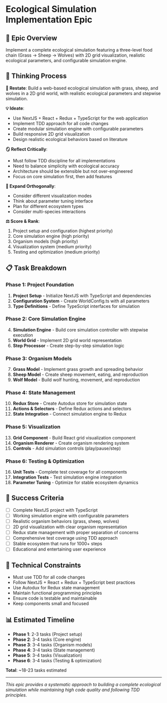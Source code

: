 # Ecological Simulation Implementation Epic

## 🎯 Epic Overview
Implement a complete ecological simulation featuring a three-level food chain (Grass → Sheep → Wolves) with 2D grid visualization, realistic ecological parameters, and configurable simulation engine.

## 🧠 Thinking Process

**🎯 Restate**: Build a web-based ecological simulation with grass, sheep, and wolves in a 2D grid world, with realistic ecological parameters and stepwise simulation.

**💡 Ideate**: 
- Use NextJS + React + Redux + TypeScript for the web application
- Implement TDD approach for all code changes
- Create modular simulation engine with configurable parameters
- Build responsive 2D grid visualization
- Design realistic ecological behaviors based on literature

**🪞 Reflect Critically**: 
- Must follow TDD discipline for all implementations
- Need to balance simplicity with ecological accuracy
- Architecture should be extensible but not over-engineered
- Focus on core simulation first, then add features

**🔭 Expand Orthogonally**:
- Consider different visualization modes
- Think about parameter tuning interface
- Plan for different ecosystem types
- Consider multi-species interactions

**⚖️ Score & Rank**:
1. Project setup and configuration (highest priority)
2. Core simulation engine (high priority)
3. Organism models (high priority)
4. Visualization system (medium priority)
5. Testing and optimization (medium priority)

## 📋 Task Breakdown

### Phase 1: Project Foundation
1. **Project Setup** - Initialize NextJS with TypeScript and dependencies
2. **Configuration System** - Create WorldConfig.ts with all parameters
3. **Type Definitions** - Define TypeScript interfaces for simulation

### Phase 2: Core Simulation Engine
4. **Simulation Engine** - Build core simulation controller with stepwise execution
5. **World Grid** - Implement 2D grid world representation
6. **Step Processor** - Create step-by-step simulation logic

### Phase 3: Organism Models
7. **Grass Model** - Implement grass growth and spreading behavior
8. **Sheep Model** - Create sheep movement, eating, and reproduction
9. **Wolf Model** - Build wolf hunting, movement, and reproduction

### Phase 4: State Management
10. **Redux Store** - Create Autodux store for simulation state
11. **Actions & Selectors** - Define Redux actions and selectors
12. **State Integration** - Connect simulation engine to Redux

### Phase 5: Visualization
13. **Grid Component** - Build React grid visualization component
14. **Organism Renderer** - Create organism rendering system
15. **Controls** - Add simulation controls (play/pause/step)

### Phase 6: Testing & Optimization
16. **Unit Tests** - Complete test coverage for all components
17. **Integration Tests** - Test simulation engine integration
18. **Parameter Tuning** - Optimize for stable ecosystem dynamics

## 🎯 Success Criteria
- [ ] Complete NextJS project with TypeScript
- [ ] Working simulation engine with configurable parameters
- [ ] Realistic organism behaviors (grass, sheep, wolves)
- [ ] 2D grid visualization with clear organism representation
- [ ] Redux state management with proper separation of concerns
- [ ] Comprehensive test coverage using TDD approach
- [ ] Stable ecosystem that runs for 1000+ steps
- [ ] Educational and entertaining user experience

## 🔧 Technical Constraints
- Must use TDD for all code changes
- Follow NextJS + React + Redux + TypeScript best practices
- Use Autodux for Redux state management
- Maintain functional programming principles
- Ensure code is testable and maintainable
- Keep components small and focused

## 📊 Estimated Timeline
- **Phase 1**: 2-3 tasks (Project setup)
- **Phase 2**: 3-4 tasks (Core engine)
- **Phase 3**: 3-4 tasks (Organism models)
- **Phase 4**: 3-4 tasks (State management)
- **Phase 5**: 3-4 tasks (Visualization)
- **Phase 6**: 3-4 tasks (Testing & optimization)

**Total**: ~18-23 tasks estimated

---

*This epic provides a systematic approach to building a complete ecological simulation while maintaining high code quality and following TDD principles.*
